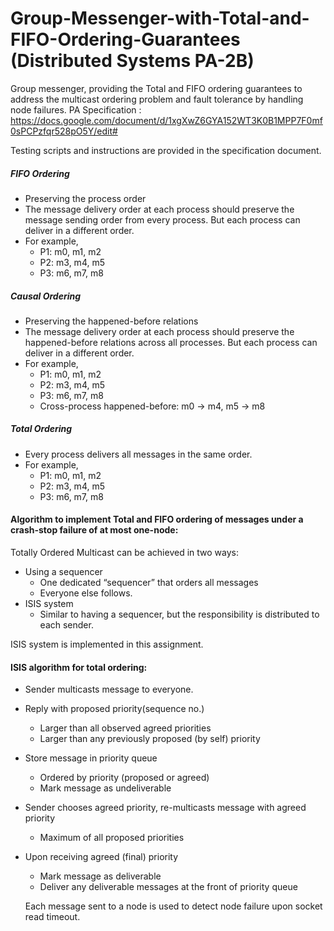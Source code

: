 # Group-Messenger-with-Total-and-FIFO-Ordering-Guarantees (Distributed Systems PA-2B)
Group messenger, providing the Total and FIFO ordering guarantees to address the multicast ordering problem and fault tolerance by handling node failures.
PA Specification : 
https://docs.google.com/document/d/1xgXwZ6GYA152WT3K0B1MPP7F0mf0sPCPzfqr528pO5Y/edit#

Testing scripts and instructions are provided in the specification document.

##### FIFO Ordering
* Preserving the process order
* The message delivery order at each process should
preserve the message sending order from every
process. But each process can deliver in a different
order.
* For example,
  - P1: m0, m1, m2
  - P2: m3, m4, m5
  - P3: m6, m7, m8

##### Causal Ordering
* Preserving the happened-before relations
* The message delivery order at each process should
preserve the happened-before relations across all
processes. But each process can deliver in a
different order.
* For example,
  - P1: m0, m1, m2
  - P2: m3, m4, m5
  - P3: m6, m7, m8
  - Cross-process happened-before: m0 -> m4, m5 -> m8

##### Total Ordering 
* Every process delivers all messages in the same
order.
* For example,
  - P1: m0, m1, m2
  - P2: m3, m4, m5
  - P3: m6, m7, m8

#### Algorithm to implement Total and FIFO ordering of messages under a crash-stop failure of at most one-node:

Totally Ordered Multicast can be achieved in two ways:
* Using a sequencer
  - One dedicated “sequencer” that orders all messages
  - Everyone else follows.
* ISIS system
  - Similar to having a sequencer, but the responsibility is
distributed to each sender.

ISIS system is implemented in this assignment.

#### ISIS algorithm for total ordering:

* Sender multicasts message to everyone.
* Reply with proposed priority(sequence no.)
  - Larger than all observed agreed priorities
  - Larger than any previously proposed (by self) priority
* Store message in priority queue
  - Ordered by priority (proposed or agreed)
  - Mark message as undeliverable
* Sender chooses agreed priority, re-multicasts message
with agreed priority
  - Maximum of all proposed priorities
* Upon receiving agreed (final) priority
  - Mark message as deliverable
  - Deliver any deliverable messages at the front of priority queue 
  
  Each message sent to a node is used to detect node failure upon socket read timeout.








